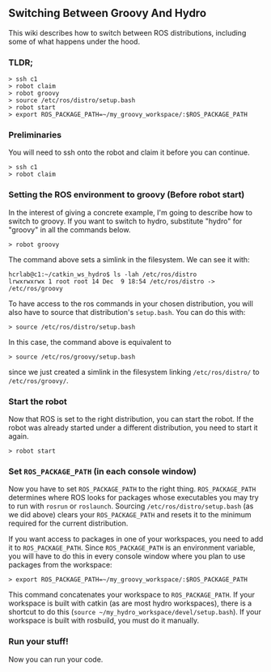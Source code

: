 ## Switching Between Groovy And Hydro
This wiki describes how to switch between ROS distributions, including some of
what happens under the hood. 

### TLDR;
```
> ssh c1
> robot claim
> robot groovy
> source /etc/ros/distro/setup.bash
> robot start
> export ROS_PACKAGE_PATH=~/my_groovy_workspace/:$ROS_PACKAGE_PATH
```

### Preliminaries
You will need to ssh onto the robot and claim it before you can continue.
```
> ssh c1
> robot claim
```

### Setting the ROS environment to groovy (Before robot start)
In the interest of giving a concrete example, I'm going to describe how to switch to groovy.
If you want to switch to hydro, substitute "hydro" for "groovy" in all the commands below.
```
> robot groovy
```
The command above sets a simlink in the filesystem. We can see it with:
```
hcrlab@c1:~/catkin_ws_hydro$ ls -lah /etc/ros/distro
lrwxrwxrwx 1 root root 14 Dec  9 18:54 /etc/ros/distro -> /etc/ros/groovy
```
To have access to the ros commands in your chosen distribution, you will also have to source that distribution's `setup.bash`. You can do this with:
```
> source /etc/ros/distro/setup.bash
```
In this case, the command above is equivalent to 
```
> source /etc/ros/groovy/setup.bash
```
since we just created a simlink in the filesystem linking `/etc/ros/distro/` to `/etc/ros/groovy/`.


### Start the robot
Now that ROS is set to the right distribution, you can start the robot. If the robot was already started
under a different distribution, you need to start it again.
```
> robot start
```

### Set `ROS_PACKAGE_PATH` (in each console window)

Now you have to set `ROS_PACKAGE_PATH` to the right thing. `ROS_PACKAGE_PATH` determines where ROS looks for packages
whose executables you may try to run with `rosrun` or `roslaunch`. Sourcing `/etc/ros/distro/setup.bash` (as we did above)
clears your `ROS_PACKAGE_PATH` and resets it to the minimum required for the current distribution. 

If you want access to packages in one of your workspaces, you need to add it to `ROS_PACKAGE_PATH`.
Since `ROS_PACKAGE_PATH` is an environment variable, you will have to do this in every console window where you 
plan to use packages from the workspace:
```
> export ROS_PACKAGE_PATH=~/my_groovy_workspace/:$ROS_PACKAGE_PATH
```
This command concatenates your workspace to `ROS_PACKAGE_PATH`. If your workspace is built with catkin 
(as are most hydro workspaces), there is a shortcut to do this (`source ~/my_hydro_workspace/devel/setup.bash`). 
If your workspace is built with rosbuild, you must do it manually.

### Run your stuff!
Now you can run your code.

